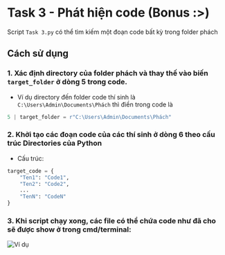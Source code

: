 # Task 3 - Phát hiện code (Bonus :>)
Script `Task 3.py` có thể tìm kiếm một đoạn code bất kỳ trong folder phách

## Cách sử dụng
### 1. Xác định directory của folder phách và thay thế vào biến `target_folder` ở dòng 5 trong code.
- Ví dụ directory đến folder code thí sinh là `C:\Users\Admin\Documents\Phách` thì điền trong code là
```py
5 | target_folder = r"C:\Users\Admin\Documents\Phách"
```
### 2. Khởi tạo các đoạn code của các thí sinh ở dòng 6 theo cấu trúc Directories của Python
- Cấu trúc: 
```py
target_code = {
    "Ten1": "Code1",
    "Ten2": "Code2",
    ...
    "TenN": "CodeN"
}
```
### 3. Khi script chạy xong, các file có thể chứa code như đã cho sẽ được show ở trong cmd/terminal:<br>
![Ví dụ]("VD.png")

